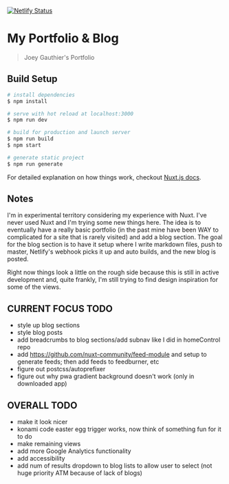 [![Netlify Status](https://api.netlify.com/api/v1/badges/cfe5692f-e688-4f3e-a96d-9ea631808fe9/deploy-status)](https://app.netlify.com/sites/joeyg/deploys)

# My Portfolio & Blog

> Joey Gauthier&#39;s Portfolio

## Build Setup

```bash
# install dependencies
$ npm install

# serve with hot reload at localhost:3000
$ npm run dev

# build for production and launch server
$ npm run build
$ npm start

# generate static project
$ npm run generate
```

For detailed explanation on how things work, checkout [Nuxt.js docs](https://nuxtjs.org).

## Notes

I'm in experimental territory considering my experience with Nuxt. I've never used Nuxt and I'm trying some new things here. The idea is to eventually have a really basic portfolio (in the past mine have been WAY to complicated for a site that is rarely visited) and add a blog section. The goal for the blog section is to have it setup where I write markdown files, push to master, Netlify's webhook picks it up and auto builds, and the new blog is posted.

Right now things look a little on the rough side because this is still in active development and, quite frankly, I'm still trying to find design inspiration for some of the views.

## CURRENT FOCUS TODO

- style up blog sections
- style blog posts
- add breadcrumbs to blog sections/add subnav like I did in homeControl repo
- add https://github.com/nuxt-community/feed-module and setup to generate feeds; then add feeds to feedburner, etc
- figure out postcss/autoprefixer
- figure out why pwa gradient background doesn't work (only in downloaded app)

## OVERALL TODO

- make it look nicer
- konami code easter egg trigger works, now think of something fun for it to do
- make remaining views
- add more Google Analytics functionality
- add accessibility
- add num of results dropdown to blog lists to allow user to select (not huge priority ATM because of lack of blogs)
